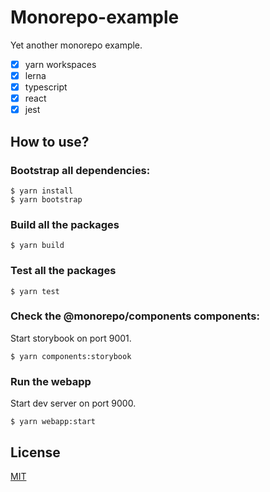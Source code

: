 # Monorepo-example

Yet another monorepo example.

- [x] yarn workspaces
- [x] lerna
- [x] typescript
- [x] react
- [x] jest

## How to use?

### Bootstrap all dependencies:

```
$ yarn install
$ yarn bootstrap
```

### Build all the packages

```
$ yarn build
```

### Test all the packages

```
$ yarn test
```

### Check the @monorepo/components components:

Start storybook on port 9001.

```
$ yarn components:storybook
```

### Run the webapp

Start dev server on port 9000.

```
$ yarn webapp:start
```

## License

[MIT](LICENSE)
